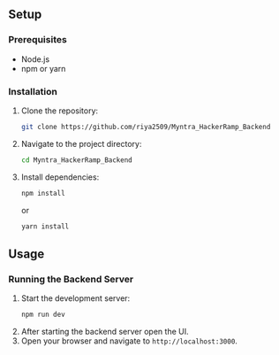 ## Setup

### Prerequisites

- Node.js
- npm or yarn

### Installation

1. Clone the repository:
    ```sh
    git clone https://github.com/riya2509/Myntra_HackerRamp_Backend
    ```
2. Navigate to the project directory:
    ```sh
    cd Myntra_HackerRamp_Backend
    ```
3. Install dependencies:
    ```sh
    npm install
    ```
    or
    ```sh
    yarn install
    ```

## Usage

### Running the Backend Server

1. Start the development server:
    ```sh
    npm run dev
    ```
2. After starting the backend server open the UI.
3. Open your browser and navigate to `http://localhost:3000`.
